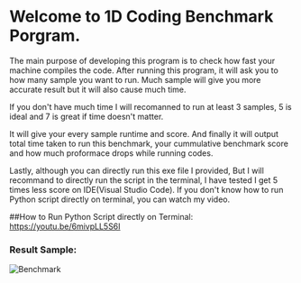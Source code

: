 # Welcome to 1D Coding Benchmark Porgram.
The main purpose of developing this program is to check how fast your machine compiles the code.
After running this program, it will ask you to how many sample you want to run. Much sample will give you more accurate result but it will also cause much time.

If you don't have much time I will recomanned to run at least 3 samples, 5 is ideal and 7 is great if time doesn't matter.

It will give your every sample runtime and score. And finally it will output total time taken to run this benchmark, your cummulative benchmark score and how much proformace drops while running codes.

Lastly, although you can directly run this exe file I provided, But I will recommand to directly run the script in the terminal, I have tested I get 5 times less score on IDE(Visual Studio Code). If you don't know how to run Python script directly on terminal, you can watch my video.

##How to Run Python Script directly on Terminal: https://youtu.be/6mivpLL5S6I
### Result Sample:

![Benchmark](https://user-images.githubusercontent.com/85452696/159559260-32b177ce-2748-4b35-826a-bc133cfe6f37.png)
